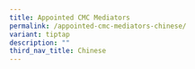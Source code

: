 ```yaml
---
title: Appointed CMC Mediators
permalink: /appointed-cmc-mediators-chinese/
variant: tiptap
description: ""
third_nav_title: Chinese
---
```

